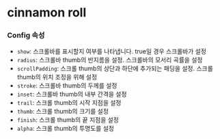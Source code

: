# cinnamon roll


### Config 속성
* `show`: 스크롤바를 표시할지 여부를 나타냅니다. true일 경우 스크롤바가 설정
* `radius`: 스크롤바 thumb의 반지름을 설정. 스크롤바의 모서리 곡률을 설정
* `scrollPadding`: 스크롤 thumb의 상단과 하단에 추가되는 패딩을 설정. 스크롤 thumb의 위치 조정을 위해 설정
* `stroke`: 스크롤바 thumb의 두께를 설정
* `inset`: 스크롤바 thumb의 내부 간격을 설정
* `trail`: 스크롤 thumb의 시작 지점을 설정
* `thumb`: 스크롤 thumb의 크기를 설정
* `finish`: 스크롤 thumb의 끝 지점을 설정
* `alpha`: 스크롤 thumb의 투명도를 설정

